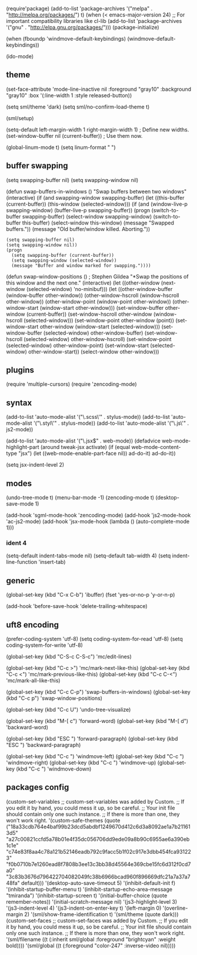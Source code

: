 (require'package)
(add-to-list 'package-archives
	     '("melpa" . "http://melpa.org/packages/") t)
(when (< emacs-major-version 24)
  ;; For important compatibility libraries like cl-lib
  (add-to-list 'package-archives '("gnu" . "http://elpa.gnu.org/packages/")))
(package-initialize)

(when (fboundp 'windmove-default-keybindings)
    (windmove-default-keybindings))

(ido-mode)

## theme
(set-face-attribute 'mode-line-inactive
                    nil
                    :foreground "gray10"
                    :background "gray10"
                    :box '(:line-width 1 :style released-button))

(setq sml/theme 'dark)
(setq sml/no-confirm-load-theme t)

(sml/setup)

(setq-default left-margin-width 1 right-margin-width 1) ; Define new widths.
(set-window-buffer nil (current-buffer)) ; Use them now.

(global-linum-mode t)
(setq linum-format " ")

## buffer swapping
(setq swapping-buffer nil)
(setq swapping-window nil)

(defun swap-buffers-in-windows ()
  "Swap buffers between two windows"
  (interactive)
  (if (and swapping-window
	   swapping-buffer)
      (let ((this-buffer (current-buffer))
	    (this-window (selected-window)))
	(if (and (window-live-p swapping-window)
		 (buffer-live-p swapping-buffer))
	    (progn (switch-to-buffer swapping-buffer)
		   (select-window swapping-window)
		   (switch-to-buffer this-buffer)
		   (select-window this-window)
		   (message "Swapped buffers."))
	  (message "Old buffer/window killed.  Aborting."))


	(setq swapping-buffer nil)
	(setq swapping-window nil))
    (progn
      (setq swapping-buffer (current-buffer))
      (setq swapping-window (selected-window))
      (message "Buffer and window marked for swapping."))))

(defun swap-window-positions ()         ; Stephen Gildea
  "*Swap the positions of this window and the next one."
  (interactive)
  (let ((other-window (next-window (selected-window) 'no-minibuf)))
    (let ((other-window-buffer (window-buffer other-window))
	  (other-window-hscroll (window-hscroll other-window))
	  (other-window-point (window-point other-window))
	  (other-window-start (window-start other-window)))
      (set-window-buffer other-window (current-buffer))
      (set-window-hscroll other-window (window-hscroll (selected-window)))
      (set-window-point other-window (point))
      (set-window-start other-window (window-start (selected-window)))
      (set-window-buffer (selected-window) other-window-buffer)
      (set-window-hscroll (selected-window) other-window-hscroll)
      (set-window-point (selected-window) other-window-point)
      (set-window-start (selected-window) other-window-start))
         (select-window other-window)))

## plugins
(require 'multiple-cursors)
(require 'zencoding-mode)

## syntax
(add-to-list 'auto-mode-alist '("\\.scss\\'" . stylus-mode))
(add-to-list 'auto-mode-alist '("\\.styl\\'" . stylus-mode))
(add-to-list 'auto-mode-alist '("\\.js\\'" . js2-mode))

(add-to-list 'auto-mode-alist '("\\.jsx$" . web-mode))
(defadvice web-mode-highlight-part (around tweak-jsx activate)
  (if (equal web-mode-content-type "jsx")
      (let ((web-mode-enable-part-face nil))
	ad-do-it)
    ad-do-it))

(setq jsx-indent-level 2)

## modes
(undo-tree-mode t)
(menu-bar-mode -1)
(zencoding-mode t)
(desktop-save-mode 1)

(add-hook 'sgml-mode-hook 'zencoding-mode)
(add-hook 'js2-mode-hook 'ac-js2-mode)
(add-hook 'jsx-mode-hook
          (lambda () (auto-complete-mode 1)))

### ident 4
(setq-default indent-tabs-mode nil)
(setq-default tab-width 4)
(setq indent-line-function 'insert-tab)

## generic
(global-set-key (kbd "C-x C-b") 'ibuffer)
(fset 'yes-or-no-p 'y-or-n-p)

(add-hook 'before-save-hook 'delete-trailing-whitespace)

## uft8 encoding
(prefer-coding-system 'utf-8)
(setq coding-system-for-read 'utf-8)
(setq coding-system-for-write 'utf-8)

(global-set-key (kbd "C-S-c C-S-c") 'mc/edit-lines)

(global-set-key (kbd "C-c >") 'mc/mark-next-like-this)
(global-set-key (kbd "C-c <") 'mc/mark-previous-like-this)
(global-set-key (kbd "C-c C-<") 'mc/mark-all-like-this)

(global-set-key (kbd "C-c C-p") 'swap-buffers-in-windows)
(global-set-key (kbd "C-c p") 'swap-window-positions)

(global-set-key (kbd "C-c U") 'undo-tree-visualize)

(global-set-key (kbd "M-[ c") 'forward-word)
(global-set-key (kbd "M-[ d") 'backward-word)

(global-set-key (kbd "ESC <down>") 'forward-paragraph)
(global-set-key (kbd "ESC <up>") 'backward-paragraph)

(global-set-key (kbd "C-c <left>")  'windmove-left)
(global-set-key (kbd "C-c <right>") 'windmove-right)
(global-set-key (kbd "C-c <up>")    'windmove-up)
(global-set-key (kbd "C-c <down>")  'windmove-down)

## packages config

(custom-set-variables
 ;; custom-set-variables was added by Custom.
 ;; If you edit it by hand, you could mess it up, so be careful.
 ;; Your init file should contain only one such instance.
 ;; If there is more than one, they won't work right.
 '(custom-safe-themes
   (quote
    ("18a33cdb764e4baf99b23dcd5abdbf1249670d412c6d3a8092ae1a7b211613d5" "a27c00821ccfd5a78b01e4f35dc056706dd9ede09a8b90c6955ae6a390eb1c1e" "c74e83f8aa4c78a121b52146eadb792c9facc5b1f02c917e3dbb454fca931223" "f0b0710b7e1260ead8f7808b3ee13c3bb38d45564e369cbe15fc6d312f0cd7a0" "3c83b3676d796422704082049fc38b6966bcad960f896669dfc21a7a37a748fa" default)))
 '(desktop-auto-save-timeout 5)
 '(inhibit-default-init f)
 '(inhibit-startup-buffer-menu t)
 '(inhibit-startup-echo-area-message "tmiranda")
 '(inhibit-startup-screen t)
 '(initial-buffer-choice (quote remember-notes))
 '(initial-scratch-message nil)
 '(js3-highlight-level 3)
 '(js3-indent-level 4)
 '(js3-indent-on-enter-key t)
 '(left-margin 0)
 '(overline-margin 2)
 '(sml/show-frame-identification t)
 '(sml/theme (quote dark)))
(custom-set-faces
 ;; custom-set-faces was added by Custom.
 ;; If you edit it by hand, you could mess it up, so be careful.
 ;; Your init file should contain only one such instance.
 ;; If there is more than one, they won't work right.
 '(sml/filename ((t (:inherit sml/global :foreground "brightcyan" :weight bold))))
 '(sml/global ((t (:foreground "color-247" :inverse-video nil)))))
